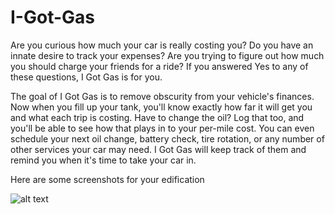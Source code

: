# I-Got-Gas
Are you curious how much your car is really costing you? Do you have an innate desire to track your expenses? Are you trying to figure out how much you should charge your friends for a ride? If you answered Yes to any of these questions, I Got Gas is for you.

The goal of I Got Gas is to remove obscurity from your vehicle's finances. Now when you fill up your tank, you'll know exactly how far it will get you and what each trip is costing. Have to change the oil? Log that too, and you'll be able to see how that plays in to your per-mile cost. You can even schedule your next oil change, battery check, tire rotation, or any number of other services your car may need. I Got Gas will keep track of them and remind you when it's time to take your car in.

Here are some screenshots for your edification

 
![alt text](https://github.com/snowskeleton/I-Got-Gas/blob/master/Screenshots/Home%20Screen%20-%20iPhone%2011%20Pro%20Max%20-%206.5.png)
